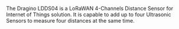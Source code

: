 The Dragino LDDS04 is a LoRaWAN 4-Channels Distance Sensor for Internet of Things solution. It is capable to add up to four Ultrasonic Sensors to measure four distances at the same time.